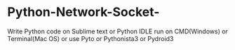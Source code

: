 # Python-Network-Socket-

Write Python code on Sublime text or Python IDLE
run on CMD(Windows) or Terminal(Mac OS)
or use Pyto or Pythonista3 or Pydroid3 
